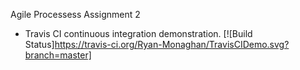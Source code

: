 Agile Processess Assignment 2
- Travis CI continuous integration demonstration.
[![Build Status]https://travis-ci.org/Ryan-Monaghan/TravisCIDemo.svg?branch=master]
